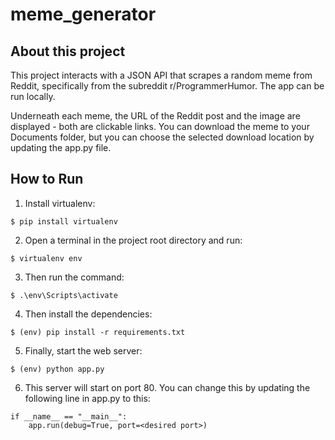 # meme_generator

## About this project
This project interacts with a JSON API that scrapes a random meme from Reddit, specifically from the subreddit r/ProgrammerHumor. The app can be run locally. 

Underneath each meme, the URL of the Reddit post and the image are displayed - both are clickable links. You can download the meme to your Documents folder, but you can choose the selected download location by updating the app.py file. 

## How to Run

1. Install virtualenv:
```
$ pip install virtualenv
```

2. Open a terminal in the project root directory and run:
```
$ virtualenv env
```

3. Then run the command:
```
$ .\env\Scripts\activate
```

4. Then install the dependencies:
```
$ (env) pip install -r requirements.txt
```

5. Finally, start the web server:
```
$ (env) python app.py
```

6. This server will start on port 80. You can change this by updating the following line in app.py to this:
```
if __name__ == "__main__":
    app.run(debug=True, port=<desired port>)
```

